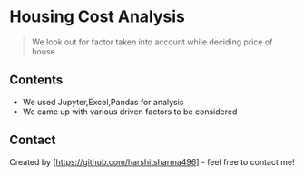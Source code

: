 # Housing Cost Analysis
> We look out for factor taken into account while deciding price of house


## Contents
* We used Jupyter,Excel,Pandas for analysis
* We came up with various driven factors to be considered

## Contact
Created by [https://github.com/harshitsharma496] - feel free to contact me!


